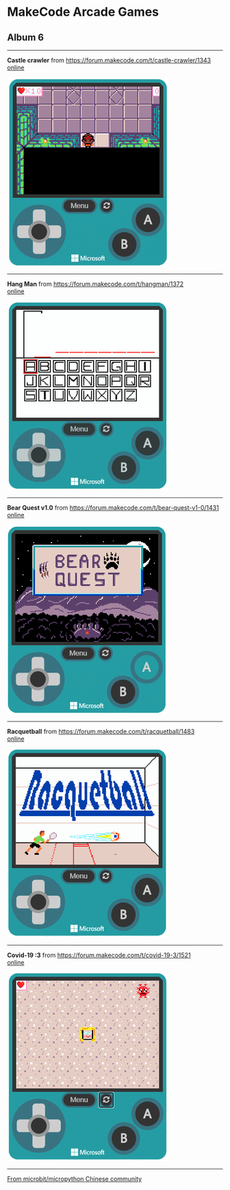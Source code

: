 # MakeCode Arcade Games
## Album 6

---------

**Castle crawler** from https://forum.makecode.com/t/castle-crawler/1343  
[online](https://arcade.makecode.com/35254-56735-93739-40713)

![](arcade-castle-crawler.gif)

---------

**Hang Man** from https://forum.makecode.com/t/hangman/1372  
[online](https://arcade.makecode.com/24050-52891-98139-04377)

![](arcade-HangMan.gif)

---------

**Bear Quest v1.0** from https://forum.makecode.com/t/bear-quest-v1-0/1431  
[online](https://arcade.makecode.com/49433-55718-97292-50517)

![](arcade-Bear-Quest.gif)

---------

**Racquetball** from https://forum.makecode.com/t/racquetball/1483  
[online](https://arcade.makecode.com/79706-92624-82126-48770)

![](arcade-racquetball.gif)

---------

**Covid-19 :3** from https://forum.makecode.com/t/covid-19-3/1521  
[online](https://arcade.makecode.com/31417-88494-09779-29529)

![](arcade-Covid-19-3.gif)

---------


[From microbit/micropython Chinese community](http://www.micropython.org.cn)
